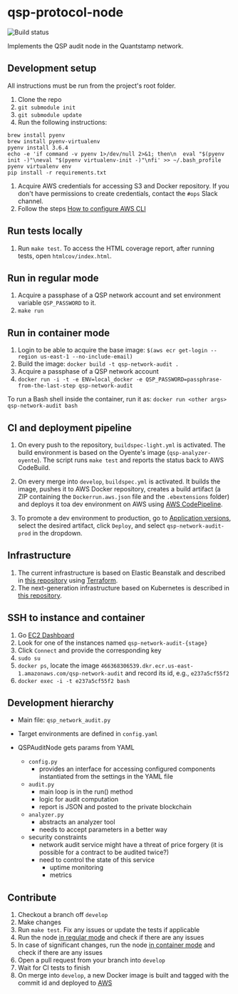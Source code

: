 # qsp-protocol-node

![Build status](https://codebuild.us-east-1.amazonaws.com/badges?uuid=eyJlbmNyeXB0ZWREYXRhIjoib0RlSkZ0M0I5aGZVKzNYS2lyWnFaaEhJTlR0ZlpSTHU5YkwxbUFYQS8zY1AwZTVwQ0Y2cGJqTHA0ZllHMzhhMlpvV1lYdlJweWcwZ2MyQWpXUS9UYWJjPSIsIml2UGFyYW1ldGVyU3BlYyI6IitaMjBqcUVneSt6MlZmWVUiLCJtYXRlcmlhbFNldFNlcmlhbCI6MX0%3D&branch=develop)

Implements the QSP audit node in the Quantstamp network.

## Development setup

All instructions must be run from the project's root folder.

1. Clone the repo
1. `git submodule init`
1. `git submodule update`
1. Run the following instructions:
  ```
  brew install pyenv
  brew install pyenv-virtualenv
  pyenv install 3.6.4
  echo -e 'if command -v pyenv 1>/dev/null 2>&1; then\n  eval "$(pyenv init -)"\neval "$(pyenv virtualenv-init -)"\nfi' >> ~/.bash_profile
  pyenv virtualenv env
  pip install -r requirements.txt
  ```
1. Acquire AWS credentials for accessing S3 and Docker repository. If you don't have permissions to create credentials, contact the `#ops` Slack channel.
1. Follow the steps [How to configure AWS CLI](https://docs.aws.amazon.com/cli/latest/userguide/cli-chap-getting-started.html#cli-quick-configuration)

## Run tests locally

1. Run `make test`. To access the HTML coverage report, after running tests, open `htmlcov/index.html`.

## Run in regular mode

1. Acquire a passphase of a QSP network account and set environment variable `QSP_PASSWORD` to it.
1. `make run`

## Run in container mode

1. Login to be able to acquire the base image: `$(aws ecr get-login --region us-east-1 --no-include-email)`
1. Build the image: `docker build -t qsp-network-audit .`
1. Acquire a passphase of a QSP network account
1. `docker run -i -t -e ENV=local_docker -e QSP_PASSWORD=passphrase-from-the-last-step qsp-network-audit`

To run a Bash shell inside the container, run it as: `docker run <other args> qsp-network-audit bash`

## CI and deployment pipeline

1. On every push to the repository, `buildspec-light.yml` is activated.
The build environment is based on the Oyente's image (`qsp-analyzer-oyente`).
The script runs `make test` and reports the status back to AWS CodeBuild.

1. On every merge into `develop`, `buildspec.yml` is activated. It builds the image,
pushes it to AWS Docker repository, creates a build artifact (a ZIP containing the 
`Dockerrun.aws.json` file and the `.ebextensions` folder) and deploys it toa dev environment on AWS using
[AWS CodePipeline](https://console.aws.amazon.com/codepipeline/home?region=us-east-1#/view/qsp-network-audit-dev).

1. To promote a dev environment to production, go to [Application versions](https://us-east-1.console.aws.amazon.com/elasticbeanstalk/home?region=us-east-1#/application/versions?applicationName=qsp-network-audit), select the desired artifact, click `Deploy`, and select `qsp-network-audit-prod` in the dropdown.

## Infrastructure

1. The current infrastructure is based on Elastic Beanstalk and described in [this repository](https://github.com/quantstamp/qsp-network-genesis) using [Terraform](https://www.terraform.io/).
1. The next-generation infrastructure based on Kubernetes is described in [this repository](https://github.com/quantstamp/qsp-network-kubernetes).

## SSH to instance and container
1. Go [EC2 Dashboard](https://console.aws.amazon.com/ec2/v2/home?region=us-east-1#Instances:sort=tag:Name)
1. Look for one of the instances named `qsp-network-audit-{stage}`
1. Click `Connect` and provide the corresponding key
1. `sudo su`
1. `docker ps`, locate the image `466368306539.dkr.ecr.us-east-1.amazonaws.com/qsp-network-audit` and record its id, e.g., `e237a5cf55f2`
1. `docker exec -i -t e237a5cf55f2 bash`

## Development hierarchy 

* Main file: `qsp_network_audit.py`

* Target environments are defined in `config.yaml`

* QSPAuditNode gets params from YAML
  - `config.py`
    - provides an interface for accessing configured components
    instantiated from the settings in the YAML file
  - `audit.py`
    - main loop is in the run() method
    - logic for audit computation
    - report is JSON and posted to the private blockchain
  - `analyzer.py`
    - abstracts an analyzer tool
    - needs to accept parameters in a better way
  - security constraints
    - network audit service might have a threat of price forgery (it is possible for a contract to be audited twice?)
    - need to control the state of this service
      - uptime monitoring
      - metrics
      
## Contribute 

1. Checkout a branch off `develop`
1. Make changes
1. Run `make test`. Fix any issues or update the tests if applicable
1. Run the node [in regular mode](#run-in-regular-mode) and check if there are any issues
1. In case of significant changes, run the node [in container mode](#run-in-container-mode) and check if there are any issues
1. Open a pull request from your branch into `develop`
1. Wait for CI tests to finish
1. On merge into `develop`, a new Docker image is built and tagged with the commit id and deployed to [AWS](https://console.aws.amazon.com/elasticbeanstalk/home?region=us-east-1#/environment/dashboard?applicationName=qsp-network-audit&environmentId=e-c2cqj8usi7)
